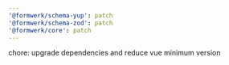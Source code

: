 ```yaml
---
'@formwerk/schema-yup': patch
'@formwerk/schema-zod': patch
'@formwerk/core': patch
---
```


chore: upgrade dependencies and reduce vue minimum version
